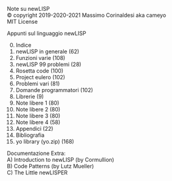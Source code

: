 Note su newLISP  
© copyright 2019-2020-2021 Massimo Corinaldesi aka cameyo  
MIT License  

Appunti sul linguaggio newLISP

00) Indice
01) newLISP in generale (62)
02) Funzioni varie (108)
03) newLISP 99 problemi (28)
04) Rosetta code (100)
05) Project eulero (102)
06) Problemi vari (81)
07) Domande programmatori (102)
08) Librerie (9)
09) Note libere 1 (80)
10) Note libere 2 (80)
11) Note libere 3 (80)
12) Note libere 4 (58)
13) Appendici (22)
14) Bibliografia
99) yo library (yo.zip) (168)

Documentazione Extra:  
A) Introduction to newLISP (by Cormullion)  
B) Code Patterns (by Lutz Mueller)  
C) The Little newLISPER  
